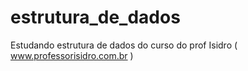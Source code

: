 # estrutura_de_dados
Estudando estrutura de dados do curso do prof Isidro ( www.professorisidro.com.br )
